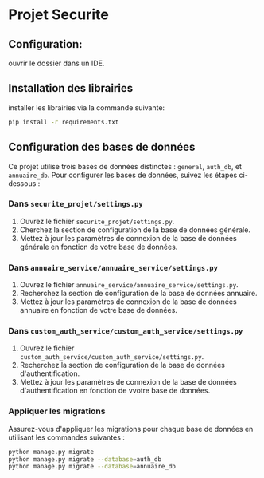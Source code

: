 # Projet Securite

## Configuration:

ouvrir le dossier dans un IDE.

## Installation des librairies

installer les librairies via la commande suivante: 


```bash
pip install -r requirements.txt
```

## Configuration des bases de données

Ce projet utilise trois bases de données distinctes : `general`, `auth_db`, et `annuaire_db`. Pour configurer les bases de données, suivez les étapes ci-dessous :

### Dans `securite_projet/settings.py`

1. Ouvrez le fichier `securite_projet/settings.py`.
2. Cherchez la section de configuration de la base de données générale.
3. Mettez à jour les paramètres de connexion de la base de données générale en fonction de votre base de données.

### Dans `annuaire_service/annuaire_service/settings.py`

1. Ouvrez le fichier `annuaire_service/annuaire_service/settings.py`.
2. Recherchez la section de configuration de la base de données annuaire.
3. Mettez à jour les paramètres de connexion de la base de données annuaire en fonction de votre base de données.

### Dans `custom_auth_service/custom_auth_service/settings.py`

1. Ouvrez le fichier `custom_auth_service/custom_auth_service/settings.py`.
2. Recherchez la section de configuration de la base de données d'authentification.
3. Mettez à jour les paramètres de connexion de la base de données d'authentification en fonction de vvotre base de données.

### Appliquer les migrations

Assurez-vous d'appliquer les migrations pour chaque base de données en utilisant les commandes suivantes :

```bash
python manage.py migrate
python manage.py migrate --database=auth_db
python manage.py migrate --database=annuaire_db
```

